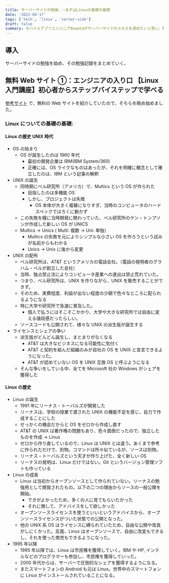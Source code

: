 ```yaml
---
title: サーバーサイドの勉強. ~まずはLinuxの基礎の基礎
date: '2022-04-17'
tags: ['tech', 'linux', 'server-side']
draft: false
summary: モバイルアプリエンジニア0xwataがサーバーサイドのスキルを深めたいと思い、勉強を始めた。まずはサーバーOSの知識をつけるのが一番との記事を拝見したので、サーバーOSの一つのLinuxを深堀りするところから始めてみた
---
```


## 導入

サーバーサイドの勉強を始め、その勉強記録をまとめていく。

## 無料 Web サイト ①：エンジニアの入り口 【Linux 入門講座】初心者からステップバイステップで学べる

[参考サイト](https://infla-lab.com/blog/server-engineer-study/) で、無料の Web サイトを紹介していたので、そちらを眺め始めました。

### Linux についての基礎の基礎:

#### Linux の歴史 UNIX 時代

- OS の始まり
  - OS が誕生したのは 1960 年代
    - 最初の開発企業は IBM(IBM System/360)
    - 正確には、OS ライクなものはあったが、それを明確に概念として確立したのは、IBM という記事の解釈
- UNIX の誕生
  - 同時期にベル研究所（アメリカ）で、Multics という OS が作られた
    - 目指したのは多機能 OS
    - しかし、プロジェクトは失敗
      - OS 本体が大きく複雑になりすぎ、当時のコンピュータのハードスペックではろくに動かず
  - この失敗を糧に当時開発に関わっていた、ベル研究所のケン・トンプソンが作成した新しい OS が UNICS
  - Multics -> Unics ( Multi: 複数 -> Uni: 単独）
    - Multics の失敗を元によりシンプルな小さい OS を作ろうという試みが名前からもわかる
    - Unics -> Unix に後から変更
- UNIX の配布
  - ベル研究所は、AT&T というアメリカの電話会社。（電話の発明者のグラハム・ベルが創立した会社）
  - 当時、独占禁止法によりコンピュータ産業への進出は禁止荒れていた。
  - つまり、ベル研究所は、UNIX を作りながら、UNIX を販売することができず。
  - そのため、実費程度、利益が出ない程度の少額で色々なところに配られるようになる
  - 特に大学や研究所で急速に普及した。
    - 個人で払うにはそこそこかかり、大学や大きな研究所では自由に変える値段感だったらしい。
  - ソースコードも公開されて、様々な UNIX の派生版が誕生する
- ライセンスとシェアの争い
  - 派生版がどんどん誕生し、まとまりがなくなる
    - AT&T は大きなビジネスになる可能性に気付く
    - AT&T と契約を結んだ組織のみが自社の OS を UNIX と宣言できるようになった。
    - AT&T が認めていない OS を UNIX 互換 OS と呼ぶようになる
  - そんな争いをしている中、全てを Microsoft 社の Windows がシェアを獲得した

#### Linux の歴史

- Linux の誕生
  - 1991 年にリーナス・トーバルズが開発した
  - リーナスは、学校の授業で渡された UNIX の機能不足を感じ、自力で作成することにした
  - せっかくの機会だからと OS をゼロから作成し直す
  - AT&T の UNIX は著作権の問題もあり、色々面倒だったので、独立したものを作成 -> Linux
  - ゼロから作り直しているので、Linux は UNIX とは違う。あくまで参考に作られただけで、別物。コマンドは所々似ているが、ソースは別物。
  - リーナス・トーバルズという天才が作り上げた、全く新しい OS
  - リーナスの発明は、Linux だけではない。Git というバージョン管理ソフトも作っている
- Linux の成長
  - Linux は当初からオープンソースとして作られていない。リーナスの勉強用として開発されたもの。以下の二つの理由からソースの一般公開を開始。
    - できがよかったため、多くの人に見てもらいたかった
    - それに関して、アドバイスをして欲しかった
  - オープンソースライセンスを使うといいというアドバイスから、オープンソースライセンスがついた状態での公開となった。
  - 他の UNIX 系 OS はライセンスに縛られていたため、自由な公開や改良がしにくかった。反面、Linux はオープンソースで、自由に改変もできるし、それを使った商売もできるようになった。
- 1995 年以降
  - 1995 年以降では、Linux は市民権を獲得していく。IBM や HP, インテルなどのプログラマーも参加し、市民権を獲得していった。
  - 2000 年代からは、サーバーで圧倒的なシェアを獲得するようになる。
  - またスマートフォンの Android も元は Linux。世界中のスマートフォンに Linux がインストールされていることになる。

###
